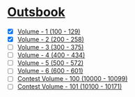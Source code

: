 # [Outsbook](https://school.outsbook.com/volumes)

- [x] [Volume - 1 (100 - 129)](https://github.com/Md-Sabbir-Ahmed/Outsbook/tree/master/Volume%20-%201%20(100%20-%20129))
- [x] [Volume - 2 (200 - 258)](https://github.com/Md-Sabbir-Ahmed/Outsbook/tree/master/Volume%20-%202%20(200%20-%20258))
- [ ] [Volume - 3 (300 - 375)](https://github.com/Md-Sabbir-Ahmed/Outsbook/tree/master/Volume%20-%203%20(300%20-%20375))
- [ ] [Volume - 4 (400 - 434)](https://github.com/Md-Sabbir-Ahmed/Outsbook/tree/master/Volume%20-%204%20(400%20-%20434))
- [ ] [Volume - 5 (500 - 572)](https://github.com/Md-Sabbir-Ahmed/Outsbook/tree/master/Volume%20-%205%20(500%20-%20572))
- [ ] [Volume - 6 (600 - 601)]()
- [ ] [Contest Volume - 100 (10000 - 10099)]()
- [ ] [Contest Volume - 101 (10100 - 10171)]()

